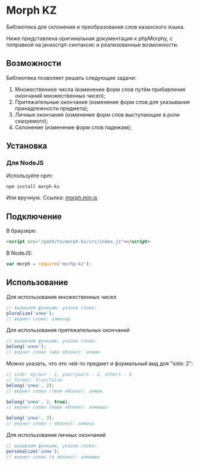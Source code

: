 # Morph KZ

Библиотека для склонения и преобразования слов казахского языка. 

Ниже представлена оригинальная документация к phpMorphy, с поправкой на javascript-синтаксис и реализованные возможности.

## Возможности
Библиотека позволяет решать следующие задачи:
1. Множественное числа (изменение форм слов путём прибавления окончаний множественных чисел);
2. Притяжательные окончания (изменение форм слов для указывания принадлежности предмета);
3. Личные окончания (изменение форм слов выступающие в роли сказуемого);
4. Склонение (изменение форм слов падежам);

## Установка

### Для NodeJS
Используйте npm:
```
npm install morph-kz
```

Или вручную. Ссылка: [morph.min.js](https://raw.github.com/adilbekes/morph-js/src/index.js)

## Подключение

В браузере:

```html
<script src="/path/to/morph-kz/src/index.js"></script>
```

В NodeJS:

```JavaScript
var morph = require('morhp-kz');
```

## Использование
Для использования множественных чисел

```JavaScript
// вызываем функцию, указав слово:
pluralize('алма');
// вернет слово: алмалар
```

Для использования притяжательных окончаний
```JavaScript
// вызываем функцию, указав слово:
belong('алма');
// вернет слово (мое яблоко): алмам
```
Можно указать, что это чей-то предмет и формальный вид для "side: 2":
```JavaScript
// side: my/our - 1, your/yours - 2, others - 3
// formal: true/false
belong('алма', 2);
// вернет слово (твое яблоко): алмаң

belong('алма', 2, true);
// вернет слово (ваше яблоко): алмаңыз

belong('алма', 3);
// вернет слово ( яблоко): алмасы
```

Для использования личных окончаний
```JavaScript
// вызываем функцию, указав слово:
personalize('алма');
// вернет слово (я яблоко): алмамын
```

